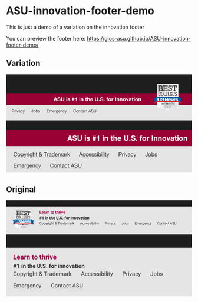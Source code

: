 # ASU-innovation-footer-demo
This is just a demo of a variation on the innovation footer

You can preview the footer here: https://gios-asu.github.io/ASU-innovation-footer-demo/

## Variation
![Image of variation Desktop](./screenshots/variation-desktop.png)
![Image of variation Mobile](./screenshots/variation-mobile.png)

## Original
![Image of original Desktop](./screenshots/original-desktop.png)
![Image of original Desktop](./screenshots/original-mobile.png)

